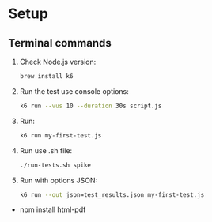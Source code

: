 # Setup

## Terminal commands

1. Check Node.js version:
   ```bash
   brew install k6
   
2. Run the test use console options:
   ```bash
   k6 run --vus 10 --duration 30s script.js
   ```

3. Run:
   ```bash
   k6 run my-first-test.js
    ```
   
4. Run use .sh file:
   ```bash
   ./run-tests.sh spike
    ```
5. Run with options JSON:
   ```bash
   k6 run --out json=test_results.json my-first-test.js
    ```

- npm install html-pdf

